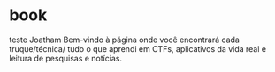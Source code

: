 # book
teste Joatham
Bem-vindo à página onde você encontrará cada truque/técnica/ tudo o que aprendi em CTFs, aplicativos da vida real e leitura de pesquisas e notícias.

